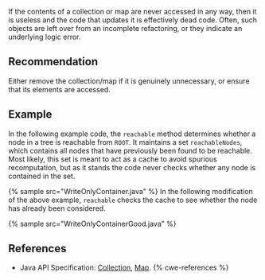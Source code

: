 If the contents of a collection or map are never accessed in any way, then it is useless and the code that updates it is effectively dead code. Often, such objects are left over from an incomplete refactoring, or they indicate an underlying logic error.


## Recommendation
Either remove the collection/map if it is genuinely unnecessary, or ensure that its elements are accessed.


## Example
In the following example code, the `reachable` method determines whether a node in a tree is reachable from `ROOT`. It maintains a set `reachableNodes`, which contains all nodes that have previously been found to be reachable. Most likely, this set is meant to act as a cache to avoid spurious recomputation, but as it stands the code never checks whether any node is contained in the set.

{% sample src="WriteOnlyContainer.java" %}
In the following modification of the above example, `reachable` checks the cache to see whether the node has already been considered.

{% sample src="WriteOnlyContainerGood.java" %}

## References
* Java API Specification: [Collection](https://docs.oracle.com/en/java/javase/11/docs/api/java.base/java/util/Collection.html), [Map](https://docs.oracle.com/en/java/javase/11/docs/api/java.base/java/util/Map.html).
{% cwe-references %}
